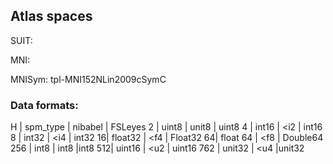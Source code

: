 ## Atlas spaces 

SUIT: 

MNI: 

MNISym: tpl-MNI152NLin2009cSymC

### Data formats: 


H | spm_type | nibabel | FSLeyes 
2 |  uint8	 | unit8 | uint8
4 | int16  | <i2 | int16
8  | int32  | <i4 | int32
16| float32 | <f4 | Float32
64| float 64 | <f8 | Double64
256 | int8 | int8 |int8
512| uint16 |  <u2 | uint16 
762 | unit32 | <u4 |unit32
